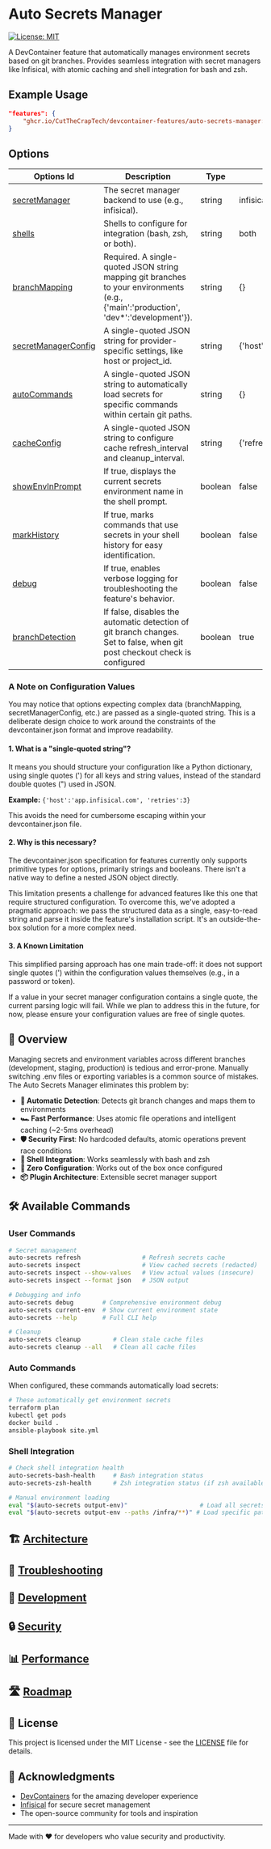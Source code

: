 # Auto Secrets Manager

[![License: MIT](https://img.shields.io/badge/License-MIT-yellow.svg)](https://opensource.org/licenses/MIT)

A DevContainer feature that automatically manages environment secrets based on git branches. Provides seamless integration with secret managers like Infisical, with atomic caching and shell integration for bash and zsh.

## Example Usage

```json
"features": {
    "ghcr.io/CutTheCrapTech/devcontainer-features/auto-secrets-manager:1": {}
}
```

## Options

| Options Id                                                                | Description                                                                                                                           | Type    | Default Value                                      |
| ------------------------------------------------------------------------- | ------------------------------------------------------------------------------------------------------------------------------------- | ------- | -------------------------------------------------- |
| [secretManager](docs/configuration.md#secret-managers)                    | The secret manager backend to use (e.g., infisical).                                                                                  | string  | infisical                                          |
| [shells](docs/configuration.md#shell-integration)                         | Shells to configure for integration (bash, zsh, or both).                                                                             | string  | both                                               |
| [branchMapping](docs/configuration.md#branch-mapping)                     | Required. A single-quoted JSON string mapping git branches to your environments (e.g., {'main':'production', 'dev\*':'development'}). | string  | {}                                                 |
| [secretManagerConfig](docs/configuration.md#secret-manager-configuration) | A single-quoted JSON string for provider-specific settings, like host or project_id.                                                  | string  | {'host':'https://app.infisical.com'}               |
| [autoCommands](docs/configuration.md#auto-commands)                       | A single-quoted JSON string to automatically load secrets for specific commands within certain git paths.                             | string  | {}                                                 |
| [cacheConfig](docs/configuration.md#cache-configuration)                  | A single-quoted JSON string to configure cache refresh_interval and cleanup_interval.                                                 | string  | {'refresh_interval':'15m','cleanup_interval':'7d'} |
| [showEnvInPrompt](docs/configuration.md#show-environment-in-prompt)       | If true, displays the current secrets environment name in the shell prompt.                                                           | boolean | false                                              |
| [markHistory](docs/configuration.md#mark-history)                         | If true, marks commands that use secrets in your shell history for easy identification.                                               | boolean | false                                              |
| [debug](docs/configuration.md#debug-mode)                                 | If true, enables verbose logging for troubleshooting the feature's behavior.                                                          | boolean | false                                              |
| [branchDetection](docs/configuration.md#branch-detection)                 | If false, disables the automatic detection of git branch changes. Set to false, when git post checkout check is configured            | boolean | true                                               |

### A Note on Configuration Values

You may notice that options expecting complex data (branchMapping, secretManagerConfig, etc.) are passed as a single-quoted string. This is a deliberate design choice to work around the constraints of the devcontainer.json format and improve readability.

#### 1. What is a "single-quoted string"?

It means you should structure your configuration like a Python dictionary, using single quotes (') for all keys and string values, instead of the standard double quotes (") used in JSON.

**Example:** `{'host':'app.infisical.com', 'retries':3}`

This avoids the need for cumbersome escaping within your devcontainer.json file.

#### 2. Why is this necessary?

The devcontainer.json specification for features currently only supports primitive types for options, primarily strings and booleans. There isn't a native way to define a nested JSON object directly.

This limitation presents a challenge for advanced features like this one that require structured configuration. To overcome this, we've adopted a pragmatic approach: we pass the structured data as a single, easy-to-read string and parse it inside the feature's installation script. It's an outside-the-box solution for a more complex need.

#### 3. A Known Limitation

This simplified parsing approach has one main trade-off: it does not support single quotes (') within the configuration values themselves (e.g., in a password or token).

If a value in your secret manager configuration contains a single quote, the current parsing logic will fail. While we plan to address this in the future, for now, please ensure your configuration values are free of single quotes.

## 🎯 Overview

Managing secrets and environment variables across different branches (development, staging, production) is tedious and error-prone. Manually switching .env files or exporting variables is a common source of mistakes. The Auto Secrets Manager eliminates this problem by:

- **🔄 Automatic Detection**: Detects git branch changes and maps them to environments
- **🏎️ Fast Performance**: Uses atomic file operations and intelligent caching (~2-5ms overhead)
- **🛡️ Security First**: No hardcoded defaults, atomic operations prevent race conditions
- **🐚 Shell Integration**: Works seamlessly with bash and zsh
- **🔧 Zero Configuration**: Works out of the box once configured
- **📦 Plugin Architecture**: Extensible secret manager support

## 🛠️ Available Commands

### User Commands

```bash
# Secret management
auto-secrets refresh                 # Refresh secrets cache
auto-secrets inspect                 # View cached secrets (redacted)
auto-secrets inspect --show-values   # View actual values (insecure)
auto-secrets inspect --format json   # JSON output

# Debugging and info
auto-secrets debug        # Comprehensive environment debug
auto-secrets current-env  # Show current environment state
auto-secrets --help       # Full CLI help

# Cleanup
auto-secrets cleanup         # Clean stale cache files
auto-secrets cleanup --all   # Clean all cache files
```

### Auto Commands

When configured, these commands automatically load secrets:

```bash
# These automatically get environment secrets
terraform plan
kubectl get pods
docker build .
ansible-playbook site.yml
```

### Shell Integration

```bash
# Check shell integration health
auto-secrets-bash-health     # Bash integration status
auto-secrets-zsh-health      # Zsh integration status (if zsh available)

# Manual environment loading
eval "$(auto-secrets output-env)"                    # Load all secrets
eval "$(auto-secrets output-env --paths /infra/**)" # Load specific paths
```

## 🏗️ [Architecture](docs/architecture.md)

## 🐞 [Troubleshooting](docs/troubleshooting.md)

## 🧪 [Development](docs/development.md)

## 🔒 [Security](docs/security.md)

## 📊 [Performance](docs/performance.md)

## 🛣️ [Roadmap](docs/roadmap.md)

## 📜 License

This project is licensed under the MIT License - see the [LICENSE](../LICENSE) file for details.

## 🙏 Acknowledgments

- [DevContainers](https://containers.dev/) for the amazing developer experience
- [Infisical](https://infisical.com/) for secure secret management
- The open-source community for tools and inspiration

---

Made with ❤️ for developers who value security and productivity.

